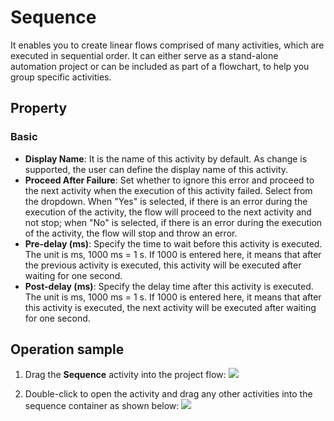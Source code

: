 # Sequence

It enables you to create linear flows comprised of many activities, which are executed in sequential order. It can either serve as a stand-alone automation project or can be included as part of a flowchart, to help you group specific activities.

## Property

### Basic

- **Display Name**: It is the name of this activity by default. As change is supported, the user can define the display name of this activity.
- **Proceed After Failure**: Set whether to ignore this error and proceed to the next activity when the execution of this activity failed. Select from the dropdown. When "Yes" is selected, if there is an error during the execution of the activity, the flow will proceed to the next activity and not stop; when "No" is selected, if there is an error during the execution of the activity, the flow will stop and throw an error.
- **Pre-delay (ms)**: Specify the time to wait before this activity is executed. The unit is ms, 1000 ms = 1 s. If 1000 is entered here, it means that after the previous activity is executed, this activity will be executed after waiting for one second.
- **Post-delay (ms)**: Specify the delay time after this activity is executed. The unit is ms, 1000 ms = 1 s. If 1000 is entered here, it means that after this activity is executed, the next activity will be executed after waiting for one second.

## Operation sample

1. Drag the **Sequence** activity into the project flow: ![](https://docimages.blob.core.chinacloudapi.cn/images/Activities/sequence-1.png)

2. Double-click to open the activity and drag any other activities into the sequence container as shown below: ![](https://docimages.blob.core.chinacloudapi.cn/images/Activities/sequence-2.png)